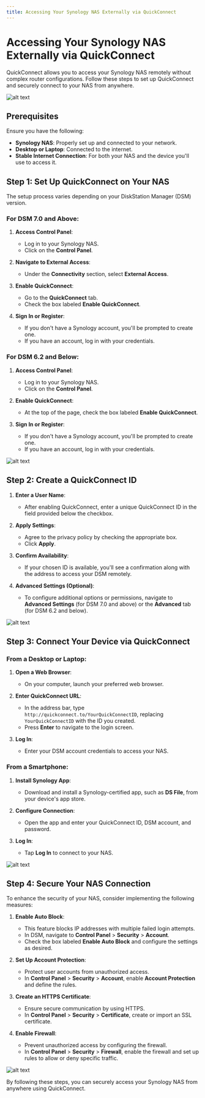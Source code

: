 ```yaml
---
title: Accessing Your Synology NAS Externally via QuickConnect
---
```


# Accessing Your Synology NAS Externally via QuickConnect

QuickConnect allows you to access your Synology NAS remotely without complex router configurations. Follow these steps to set up QuickConnect and securely connect to your NAS from anywhere.

![alt text](image-27.png)

## Prerequisites

Ensure you have the following:

- **Synology NAS**: Properly set up and connected to your network.
- **Desktop or Laptop**: Connected to the internet.
- **Stable Internet Connection**: For both your NAS and the device you'll use to access it.


## Step 1: Set Up QuickConnect on Your NAS

The setup process varies depending on your DiskStation Manager (DSM) version.

### For DSM 7.0 and Above:

1. **Access Control Panel**:
   - Log in to your Synology NAS.
   - Click on the **Control Panel**.

2. **Navigate to External Access**:
   - Under the **Connectivity** section, select **External Access**.

3. **Enable QuickConnect**:
   - Go to the **QuickConnect** tab.
   - Check the box labeled **Enable QuickConnect**.

4. **Sign In or Register**:
   - If you don't have a Synology account, you'll be prompted to create one.
   - If you have an account, log in with your credentials.

### For DSM 6.2 and Below:

1. **Access Control Panel**:
   - Log in to your Synology NAS.
   - Click on the **Control Panel**.

2. **Enable QuickConnect**:
   - At the top of the page, check the box labeled **Enable QuickConnect**.

3. **Sign In or Register**:
   - If you don't have a Synology account, you'll be prompted to create one.
   - If you have an account, log in with your credentials.

![alt text](image-28.png)


## Step 2: Create a QuickConnect ID

1. **Enter a User Name**:
   - After enabling QuickConnect, enter a unique QuickConnect ID in the field provided below the checkbox.

2. **Apply Settings**:
   - Agree to the privacy policy by checking the appropriate box.
   - Click **Apply**.

3. **Confirm Availability**:
   - If your chosen ID is available, you'll see a confirmation along with the address to access your DSM remotely.

4. **Advanced Settings (Optional)**:
   - To configure additional options or permissions, navigate to **Advanced Settings** (for DSM 7.0 and above) or the **Advanced** tab (for DSM 6.2 and below).

![alt text](image-29.png)

## Step 3: Connect Your Device via QuickConnect

### From a Desktop or Laptop:

1. **Open a Web Browser**:
   - On your computer, launch your preferred web browser.

2. **Enter QuickConnect URL**:
   - In the address bar, type `http://quickconnect.to/YourQuickConnectID`, replacing `YourQuickConnectID` with the ID you created.
   - Press **Enter** to navigate to the login screen.

3. **Log In**:
   - Enter your DSM account credentials to access your NAS.

### From a Smartphone:

1. **Install Synology App**:
   - Download and install a Synology-certified app, such as **DS File**, from your device's app store.

2. **Configure Connection**:
   - Open the app and enter your QuickConnect ID, DSM account, and password.

3. **Log In**:
   - Tap **Log In** to connect to your NAS.

![alt text](image-30.png)

## Step 4: Secure Your NAS Connection

To enhance the security of your NAS, consider implementing the following measures:

1. **Enable Auto Block**:
   - This feature blocks IP addresses with multiple failed login attempts.
   - In DSM, navigate to **Control Panel** > **Security** > **Account**.
   - Check the box labeled **Enable Auto Block** and configure the settings as desired.

2. **Set Up Account Protection**:
   - Protect user accounts from unauthorized access.
   - In **Control Panel** > **Security** > **Account**, enable **Account Protection** and define the rules.

3. **Create an HTTPS Certificate**:
   - Ensure secure communication by using HTTPS.
   - In **Control Panel** > **Security** > **Certificate**, create or import an SSL certificate.

4. **Enable Firewall**:
   - Prevent unauthorized access by configuring the firewall.
   - In **Control Panel** > **Security** > **Firewall**, enable the firewall and set up rules to allow or deny specific traffic.

![alt text](image-31.png)

By following these steps, you can securely access your Synology NAS from anywhere using QuickConnect.

